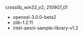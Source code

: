 crosslib_win32_v2, 210907_01 
- openssl-3.0.0-beta2
- zlib-1.2.11
- intel-aesni-sample-library-v1.2

